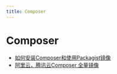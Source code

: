 ```yaml
---
title: Composer
---
```

# Composer

- [如何安装Composer和使用Packagist镜像](/posts/composer/22760.md)    
- [阿里云，腾讯云Composer 全量镜像](/posts/composer/23513.md)    
